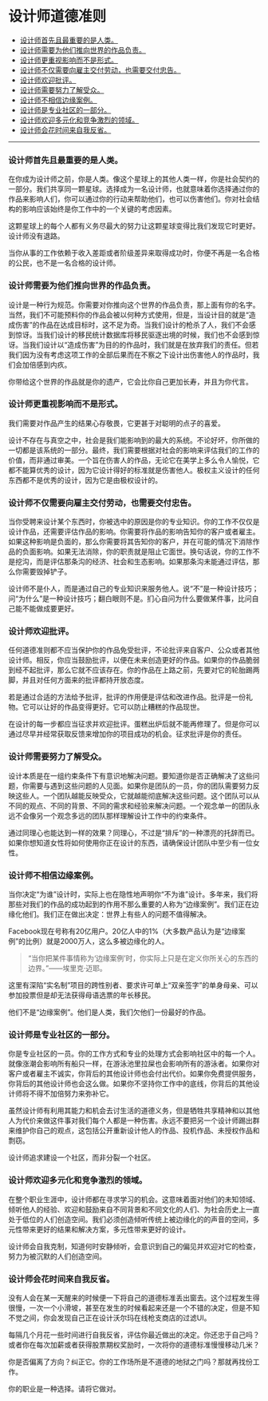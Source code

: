 # 设计师道德准则

- [设计师首先且最重要的是人类。](#设计师首先且最重要的是人类。)
- [设计师需要为他们推向世界的作品负责。](#设计师需要为他们推向世界的作品负责。)
- [设计师更重视影响而不是形式。](#设计师更重视影响而不是形式。)
- [设计师不仅需要向雇主交付劳动，也需要交付忠告。](#设计师不仅需要向雇主交付劳动，也需要交付忠告。)
- [设计师欢迎批评。](#设计师欢迎批评。)
- [设计师需要努力了解受众。](#设计师需要努力了解受众。)
- [设计师不相信边缘案例。](#设计师不相信边缘案例。)
- [设计师是专业社区的一部分。](#设计师是专业社区的一部分。)
- [设计师欢迎多元化和竞争激烈的领域。](#设计师欢迎多元化和竞争激烈的领域。)
- [设计师会花时间来自我反省。](#设计师会花时间来自我反省。)

---

### 设计师首先且最重要的是人类。

在你成为设计师之前，你是人类。像这个星球上的其他人类一样，你是社会契约的一部分。我们共享同一颗星球。选择成为一名设计师，也就意味着你选择通过你的作品来影响人们，你可以通过你的行动来帮助他们，也可以伤害他们。你对社会结构的影响应该始终是你工作中的一个关键的考虑因素。

这颗星球上的每个人都有义务尽最大的努力让这颗星球变得比我们发现它时更好。设计师没有退路。

当你从事的工作依赖于收入差距或者阶级差异来取得成功时，你便不再是一名合格的公民，也不是一名合格的设计师。

### 设计师需要为他们推向世界的作品负责。

设计是一种行为规范。你需要对你推向这个世界的作品负责，那上面有你的名字。当然，我们不可能预料你的作品会被以何种方式使用，但是，当设计目的就是“造成伤害”的作品在达成目标时，这不足为奇。当我们设计的枪杀了人，我们不会感到惊讶。当我们设计的移民统计数据库将移民驱逐出境的时候，我们也不会感到惊讶。当我们设计以“造成伤害”为目的的作品时，我们就是在放弃我们的责任。但若我们因为没有考虑这项工作的全部后果而在不察之下设计出伤害他人的作品时，我们会加倍感到内疚。

你带给这个世界的作品就是你的遗产，它会比你自己更加长寿，并且为你代言。

### 设计师更重视影响而不是形式。

我们需要对作品产生的结果心存敬畏，它更甚于对聪明的点子的喜爱。

设计不存在与真空之中，社会是我们能影响到的最大的系统。不论好坏，你所做的一切都是该系统的一部分。最终，我们需要根据对社会的影响来评估我们的工作的价值，而非通过审美。一个旨在伤害人的作品，无论它在美学上多么令人愉悦，它都不能算优秀的设计，因为它设计得好的标准就是伤害他人。极权主义设计的任何东西都不是优秀的设计，因为它是由极权设计的。

### 设计师不仅需要向雇主交付劳动，也需要交付忠告。

当你受聘来设计某个东西时，你被选中的原因是你的专业知识。你的工作不仅仅是设计作品，还需要评估作品的影响。你需要将作品的影响告知你的客户或者雇主。如果这种影响是负面的，那么你需要将其告知你的客户，并在可能的情况下消除作品的负面影响。如果无法消除，你的职责就是阻止它面世。换句话说，你的工作不是挖沟，而是评估那条沟的经济、社会和生态影响。如果那条沟未能通过评估，那么你需要毁掉铲子。

设计师不是仆人，而是通过自己的专业知识来服务他人。说“不”是一种设计技巧；问“为什么”是一种设计技巧；翻白眼则不是。扪心自问为什么要做某件事，比问自己能不能做成要更好。

### 设计师欢迎批评。

任何道德准则都不应当保护你的作品免受批评，不论批评来自客户、公众或者其他设计师。相反，你应当鼓励批评，以便在未来创造更好的作品。如果你的作品脆弱到经不起批评，那么它就不应该存在。你的作品在上路之前，先要对它的轮胎踢两脚，并且对任何方面来的批评都持开放态度。

若是通过合适的方法给予批评，批评的作用便是评估和改进作品。批评是一份礼物。它可以让好的作品变得更好。它可以防止糟糕的作品现世。

在设计的每一步都应当征求并欢迎批评。蛋糕出炉后就不能再修理了。但是你可以通过尽早并经常获取反馈来增加你的项目成功的机会。征求批评是你的责任。

### 设计师需要努力了解受众。

设计本质是在一组约束条件下有意识地解决问题。要知道你是否正确解决了这些问题，你需要与遇到这些问题的人见面。如果你是团队的一员，你的团队需要努力反映这些人。一个团队越能反映受众，它就越能彻底解决这些问题。这个团队可以从不同的观点、不同的背景、不同的需求和经验来解决问题。一个观念单一的团队永远不会像另一个观念多远的团队那样理解设计工作中的约束条件。

通过同理心也能达到一样的效果？同理心，不过是“排斥”的一种漂亮的托辞而已。如果你想知道女性将如何使用你正在设计的东西，请确保设计团队中至少有一位女性。

### 设计师不相信边缘案例。

当你决定“为谁”设计时，实际上也在隐性地声明你“不为谁”设计。多年来，我们将那些对我们的作品的成功起到的作用不那么重要的人称为“边缘案例”。我们正在边缘化他们。我们正在做出决定：世界上有些人的问题不值得解决。

Facebook现在号称有20亿用户。20亿人中的1%（大多数产品认为是“边缘案例”的比例）就是2000万人，这么多被边缘化的人。

> “当你把某件事情称为‘边缘案例’时，你实际上只是在定义你所关心的东西的边界。”——埃里克·迈耶。

这里有深陷“实名制”项目的跨性别者、要求许可单上“双亲签字”的单身母亲、可以参加投票但是却无法获得母语选票的年长移民。

他们不是“边缘案例”。他们是人类，我们欠他们一份最好的作品。

### 设计师是专业社区的一部分。

你是专业社区的一员。你的工作方式和专业的处理方式会影响社区中的每一个人。就像涨潮会影响所有船只一样，在游泳池里拉屎也会影响所有的游泳者。如果你对客户或者雇主不诚实，你背后的其他设计师也会付出代价。如果你免费提供服务，你背后的其他设计师也会这么做。如果你不坚持你工作中的底线，你背后的其他设计师将不得不加倍努力来弥补它。

虽然设计师有利用其能力和机会去讨生活的道德义务，但是牺牲共享精神和以其他人为代价来做这件事对我们每个人都是一种伤害。永远不要把另一个设计师踢出群来维护你自己的观点，这包括公开重新设计他人的作品、投机作品、未授权作品和剽窃。

设计师追求建设一个社区，而非分裂一个社区。

### 设计师欢迎多元化和竞争激烈的领域。

在整个职业生涯中，设计师都在寻求学习的机会。这意味着面对他们的未知领域、倾听他人的经验、欢迎和鼓励来自不同背景和不同文化的人们、为社会历史上一直处于低位的人们创造空间。我们必须创造倾听传统上被边缘化的的声音的空间，多元性带来更好的结果和解决方案，多元性带来更好的设计。

设计师会自我克制，知道何时安静倾听，会意识到自己的偏见并欢迎对它的检查，努力为被沉默的人们创造空间。

### 设计师会花时间来自我反省。

没有人会在某一天醒来的时候便一下将自己的道德标准丢出窗去。这个过程发生得很慢，一次一个小滑坡，甚至在发生的时候看起来还是一个不错的决定，但是不知不觉之间，你会发现自己正在设计沃尔玛在线枪支商店的过滤UI。

每隔几个月花一些时间进行自我反省，评估你最近做出的决定。你还忠于自己吗？或者你在每次加薪或者获得股票期权奖励时，一次将你的道德标准慢慢移动几米？

你是否偏离了方向？纠正它。你的工作场所是不道德的地狱之门吗？那就再找份工作。

你的职业是一种选择。请将它做对。